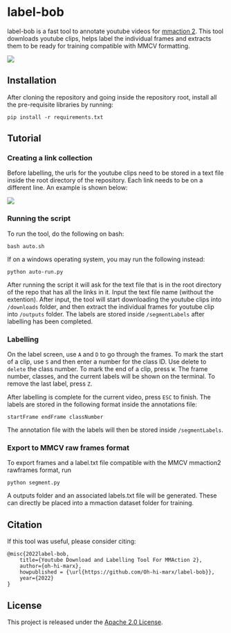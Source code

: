 # label-bob
label-bob is a fast tool to annotate youtube videos for [mmaction 2](https://github.com/open-mmlab/mmaction2). This tool downloads youtube clips, helps label the individual frames and extracts them to be ready for training compatible with MMCV formatting.

![](https://github.com/Oh-hi-marx/label-bob/blob/readme/readme/ui.png)

## Installation
After cloning the repository and going inside the repository root, install all the pre-requisite libraries by running:
```
pip install -r requirements.txt
```

## Tutorial
### Creating a link collection
Before labelling, the urls for the youtube clips need to be stored in a text file inside the root directory of the repository. Each link needs to be on a different line. An example is shown below:

![](https://github.com/Oh-hi-marx/label-bob/blob/readme/readme/link-collection.png)

### Running the script
To run the tool, do the following on bash:
```
bash auto.sh
```
If on a windows operating system, you may run the following instead:
```
python auto-run.py
```

After running the script it will ask for the text file that is in the root directory of the repo that has all the links in it. Input the text file name (without the extention). After input, the tool will start downloading the youtube clips into ```/downloads``` folder, and then extract the individual frames for youtube clip into ```/outputs``` folder. The labels are stored inside ```/segmentLabels``` after labelling has been completed.

### Labelling
On the label screen, use ```A``` and ```D``` to go through the frames. To mark the start of a clip, use ```S``` and then enter a number for the class ID. Use delete to ```delete``` the class number. To mark the end of a clip, press ```W```. The frame number, classes, and the current labels will be shown on the terminal. To remove the last label, press ```Z```.



After labelling is complete for the current video, press ```ESC``` to finish. The labels are stored in the following format inside the annotations file:
```
startFrame endFrame classNumber
```
The annotation file with the labels will then be stored inside ```/segmentLabels```.

### Export to MMCV raw frames format

To export frames and a label.txt file compatible with the MMCV mmaction2 rawframes format, run 
```
python segment.py
```
A outputs folder and an associated labels.txt file  will be generated. These can directly be placed into a mmaction dataset folder for training.

## Citation
If this tool was useful, please consider citing:
```
@misc{2022label-bob,
    title={Youtube Download and Labelling Tool For MMAction 2},
    author={oh-hi-marx},
    howpublished = {\url{https://github.com/Oh-hi-marx/label-bob}},
    year={2022}
}
```

## License
This project is released under the [Apache 2.0 License](https://www.apache.org/licenses/LICENSE-2.0).

